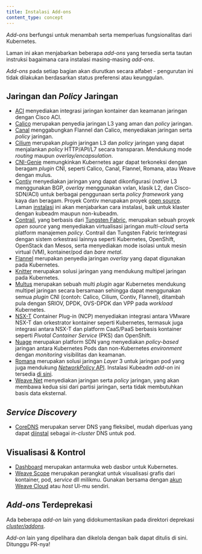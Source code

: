 ```yaml
---
title: Instalasi Add-ons
content_type: concept
---
```


<!-- overview -->


*Add-ons* berfungsi untuk menambah serta memperluas fungsionalitas dari Kubernetes.

Laman ini akan menjabarkan beberapa *add-ons* yang tersedia serta tautan instruksi bagaimana cara instalasi masing-masing *add-ons*.

*Add-ons* pada setiap bagian akan diurutkan secara alfabet - pengurutan ini tidak dilakukan berdasarkan status preferensi atau keunggulan.




<!-- body -->

## Jaringan dan *Policy* Jaringan


* [ACI](https://www.github.com/noironetworks/aci-containers) menyediakan integrasi jaringan kontainer dan keamanan jaringan dengan Cisco ACI.
* [Calico](https://docs.projectcalico.org/latest/getting-started/kubernetes/) merupakan penyedia jaringan L3 yang aman dan *policy* jaringan.
* [Canal](https://github.com/tigera/canal/tree/master/k8s-install) menggabungkan Flannel dan Calico, menyediakan jaringan serta *policy* jaringan.
* [Cilium](https://github.com/cilium/cilium) merupakan *plugin* jaringan L3 dan *policy* jaringan yang dapat menjalankan *policy* HTTP/API/L7 secara transparan. Mendukung mode *routing* maupun *overlay/encapsulation*.
* [CNI-Genie](https://github.com/Huawei-PaaS/CNI-Genie) memungkinkan Kubernetes agar dapat terkoneksi dengan beragam *plugin* CNI, seperti Calico, Canal, Flannel, Romana, atau Weave dengan mulus.
* [Contiv](http://contiv.github.io) menyediakan jaringan yang dapat dikonfigurasi (*native* L3 menggunakan BGP, *overlay* menggunakan vxlan, klasik L2, dan Cisco-SDN/ACI) untuk berbagai penggunaan serta *policy framework* yang kaya dan beragam. Proyek Contiv merupakan proyek [open source](http://github.com/contiv). Laman [instalasi](http://github.com/contiv/install) ini akan menjabarkan cara instalasi, baik untuk klaster dengan kubeadm maupun non-kubeadm.
* [Contrail](http://www.juniper.net/us/en/products-services/sdn/contrail/contrail-networking/), yang berbasis dari [Tungsten Fabric](https://tungsten.io), merupakan sebuah proyek *open source* yang menyediakan virtualisasi jaringan *multi-cloud* serta platform manajemen *policy*. Contrail dan Tungsten Fabric terintegrasi dengan sistem orkestrasi lainnya seperti Kubernetes, OpenShift, OpenStack dan Mesos, serta menyediakan mode isolasi untuk mesin virtual (VM), kontainer/pod dan *bare metal*.
* [Flannel](https://github.com/coreos/flannel/blob/master/Documentation/kubernetes.md) merupakan penyedia jaringan *overlay* yang dapat digunakan pada Kubernetes.
* [Knitter](https://github.com/ZTE/Knitter/) merupakan solusi jaringan yang mendukung multipel jaringan pada Kubernetes.
* [Multus](https://github.com/Intel-Corp/multus-cni) merupakan sebuah multi *plugin* agar Kubernetes mendukung multipel jaringan secara bersamaan sehingga dapat menggunakan semua *plugin* CNI (contoh: Calico, Cilium, Contiv, Flannel), ditambah pula dengan SRIOV, DPDK, OVS-DPDK dan VPP pada *workload* Kubernetes.
* [NSX-T](https://docs.vmware.com/en/VMware-NSX-T/2.0/nsxt_20_ncp_kubernetes.pdf) Container Plug-in (NCP) menyediakan integrasi antara VMware NSX-T dan orkestrator kontainer seperti Kubernetes, termasuk juga integrasi antara NSX-T dan platform CaaS/PaaS berbasis kontainer seperti *Pivotal Container Service* (PKS) dan OpenShift.
* [Nuage](https://github.com/nuagenetworks/nuage-kubernetes/blob/v5.1.1-1/docs/kubernetes-1-installation.rst) merupakan platform SDN yang menyediakan *policy-based* jaringan antara Kubernetes Pods dan non-Kubernetes *environment* dengan *monitoring* visibilitas dan keamanan.
* [Romana](http://romana.io) merupakan solusi jaringan  *Layer* 3 untuk jaringan pod yang juga mendukung [*NetworkPolicy* API](/id/docs/concepts/services-networking/network-policies/). Instalasi Kubeadm *add-on* ini tersedia [di sini](https://github.com/romana/romana/tree/master/containerize).
* [Weave Net](https://www.weave.works/docs/net/latest/kube-addon/) menyediakan jaringan serta *policy* jaringan, yang akan membawa kedua sisi dari partisi jaringan, serta tidak membutuhkan basis data eksternal.

## _Service Discovery_

* [CoreDNS](https://coredns.io) merupakan server DNS yang fleksibel, mudah diperluas yang dapat [diinstal](https://github.com/coredns/deployment/tree/master/kubernetes) sebagai *in-cluster* DNS untuk pod.

## Visualisasi &amp; Kontrol

* [Dashboard](https://github.com/kubernetes/dashboard#kubernetes-dashboard) merupakan antarmuka web dasbor untuk Kubernetes.
* [Weave Scope](https://www.weave.works/documentation/scope-latest-installing/#k8s) merupakan perangkat untuk visualisasi grafis dari kontainer, pod, *service* dll milikmu. Gunakan bersama dengan [akun Weave Cloud](https://cloud.weave.works/) atau *host* UI-mu sendiri.

## *Add-ons* Terdeprekasi

Ada beberapa *add-on* lain yang didokumentasikan pada direktori deprekasi [*cluster/addons*](https://git.k8s.io/kubernetes/cluster/addons).

*Add-on* lain yang dipelihara dan dikelola dengan baik dapat ditulis di sini. Ditunggu PR-nya!


